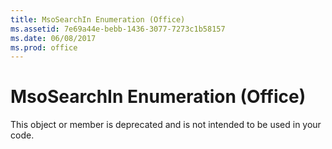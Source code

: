 ```yaml
---
title: MsoSearchIn Enumeration (Office)
ms.assetid: 7e69a44e-bebb-1436-3077-7273c1b58157
ms.date: 06/08/2017
ms.prod: office
---
```



# MsoSearchIn Enumeration (Office)

This object or member is deprecated and is not intended to be used in your code.


